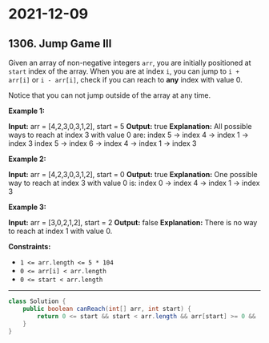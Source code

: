 # 2021-12-09

## 1306. Jump Game III

Given an array of non-negative integers `arr`, you are initially positioned at `start` index of the array. When you are at index `i`, you can jump to `i + arr[i]` or `i - arr[i]`, check if you can reach to **any** index with value 0.

Notice that you can not jump outside of the array at any time.

**Example 1:**

**Input:** arr = \[4,2,3,0,3,1,2\], start = 5
**Output:** true
**Explanation:**
All possible ways to reach at index 3 with value 0 are:
index 5 -> index 4 -> index 1 -> index 3
index 5 -> index 6 -> index 4 -> index 1 -> index 3

**Example 2:**

**Input:** arr = \[4,2,3,0,3,1,2\], start = 0
**Output:** true
**Explanation:** One possible way to reach at index 3 with value 0 is:
index 0 -> index 4 -> index 1 -> index 3

**Example 3:**

**Input:** arr = \[3,0,2,1,2\], start = 2
**Output:** false
**Explanation:** There is no way to reach at index 1 with value 0.

**Constraints:**

- `1 <= arr.length <= 5 * 104`
- `0 <= arr[i] < arr.length`
- `0 <= start < arr.length`

---

```java
class Solution {
    public boolean canReach(int[] arr, int start) {
        return 0 <= start && start < arr.length && arr[start] >= 0 && ((arr[start] = -arr[start]) == 0 || canReach(arr, start + arr[start]) || canReach(arr, start - arr[start]));
    }
}
```
